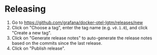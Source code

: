# Releasing

1. Go to <https://github.com/grafana/docker-otel-lgtm/releases/new>
2. Click on "Choose a tag", enter the tag name (e.g. `v0.1.0`), and click "Create a new tag".
3. Click on "Generate release notes" to auto-generate the release notes based on
   the commits since the last release.
4. Click on "Publish release".
